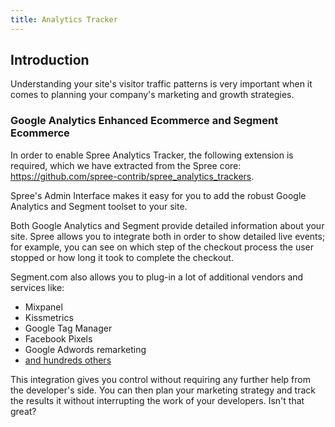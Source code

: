 ```yaml
---
title: Analytics Tracker
---
```


## Introduction

Understanding your site's visitor traffic patterns is very important when it comes to planning your company's marketing and growth strategies.

### Google Analytics Enhanced Ecommerce and Segment Ecommerce

In order to enable Spree Analytics Tracker, the following extension is required, which we have extracted from the Spree core: https://github.com/spree-contrib/spree_analytics_trackers.

Spree's Admin Interface makes it easy for you to add the robust Google Analytics and Segment toolset to your site.

Both Google Analytics and Segment provide detailed information about your site. Spree allows you to integrate both in order to show detailed live events; for example, you can see on which step of the checkout process the user stopped or how long it took to complete the checkout.

Segment.com also allows you to plug-in a lot of additional vendors and services like:

* Mixpanel
* Kissmetrics
* Google Tag Manager
* Facebook Pixels
* Google Adwords remarketing
* [and hundreds others](https://segment.com/catalog/#integrations/all)

This integration gives you control without requiring any further help from the developer's side.
You can then plan your marketing strategy and track the results it without interrupting the work of your developers. Isn't that great?

